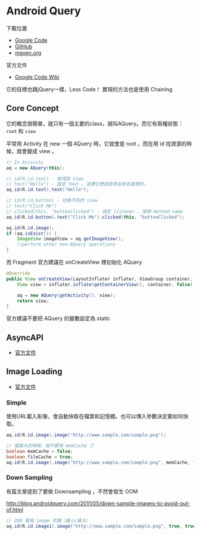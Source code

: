 # Android Query

下載位置

* [Google Code](https://code.google.com/p/android-query/)
* [GitHub](https://github.com/androidquery/androidquery)
* [maven.org](http://search.maven.org/#search%7Cga%7C1%7CAndroid-Query)

官方文件

* [Google Code Wiki](https://code.google.com/p/android-query/wiki/API)

它的目標也跟jQuery一樣，Less Code！ 實現的方法也是使用 Chaining

## Core Concept

它的概念很簡單，就只有一個主要的class，就叫AQuery。而它有兩種狀態： `root` 和 `view`

平常用 Activity 在 new 一個 AQuery 時，它就會是 root 。而在用 id 找資源的時候，就會變成 view 。

```java
// In Activity
aq = new AQuery(this);

// id(R.id.text) - 取得該 View
// text("Hello") - 設定 text 。這裡它應該是用反射去處理的。
aq.id(R.id.text).text("Hello");

// id(R.id.button) - 切換不同的 view
// text("Click Me")
// clicked(this, "buttonClicked") - 設定 listener ，使用 method name
aq.id(R.id.button).text("Click Me").clicked(this, "buttonClicked");

aq.id(R.id.image);
if (aq.isExist()) {
    ImageView imageView = aq.getImageView();
    //perform other non-AQuery operations
}
```

而 Fragment 官方建議在 onCreateView 裡初始化 AQuery

```java
@Override
public View onCreateView(LayoutInflater inflater, ViewGroup container, Bundle savedInstanceState) {
    View view = inflater.inflate(getContainerView(), container, false);             

    aq = new AQuery(getActivity(), view);
    return view;
}
```

官方建議不要把 AQuery 的變數設定為 static

## AsyncAPI

* [官方文件](https://code.google.com/p/android-query/wiki/AsyncAPI)

## Image Loading

* [官方文件](https://code.google.com/p/android-query/wiki/ImageLoading)

### Simple

使用URL載入影像，會自動快取在檔案和記憶體。也可以傳入參數決定要如何快取。

```java
aq.id(R.id.image).image("http://www.sample.com/sample.png");

// 檔案大的時候，就不要用 memCache 了
boolean memCache = false;
boolean fileCache = true;
aq.id(R.id.image).image("http://www.sample.com/sample.png", memCache, fileCache);
```

### Down Sampling

有篇文章提到了要做 Downsampling ，不然會發生 OOM

http://blog.androidquery.com/2011/05/down-sample-images-to-avoid-out-of.html

```java
// 200 是指 image 的寬（最小/最大）
aq.id(R.id.image1).image("http://www.sample.com/sample.png", true, true, 200, 0);
```
